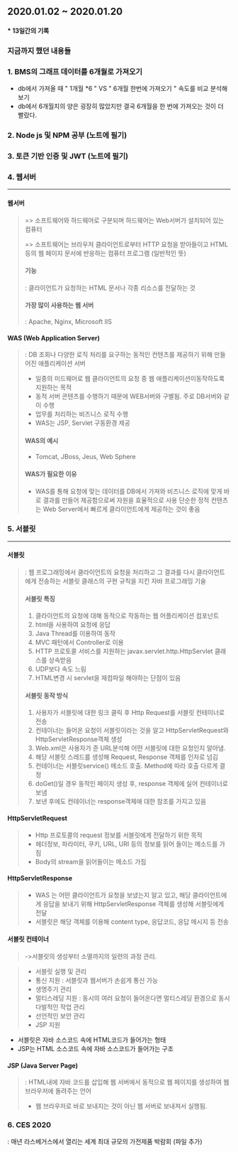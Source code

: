 ## 2020.01.02 ~ 2020.01.20 
#### * 13일간의 기록


### 지금까지 했던 내용들
 ### 1. BMS의 그래프 데이터를 6개월로 가져오기
* db에서 가져올 때 " 1개월 *6 " VS " 6개월 한번에 가져오기 " 속도를 비교 분석해보기
* db에서 6개월치의 양은 굉장히 많았지만 결국 6개월을 한 번에 가져오는 것이 더 빨랐다.
 ### 2. Node js 및 NPM 공부 (노트에 필기)
 ### 3. 토큰 기반 인증 및 JWT (노트에 필기)
 ### 4. 웹서버 
 ---
 #### 웹서버
> => 소프트웨어와 하드웨어로 구분되며 하드웨어는 Web서버가 설치되어 있는 컴퓨터
>
> =>	소프트웨어는 브라우저 클라이언트로부터 HTTP 요청을 받아들이고 HTML 등의 웹 페이지 문서에 반응하는 컴퓨터 프로그램 (일반적인 뜻)
>
> #### 기능
> : 클라이언트가 요청하는 HTML 문서나 각종 리소스를 전달하는 것
>
> #### 가장 많이 사용하는 웹 서버 
> : Apache, Nginx, Microsoft IIS


 #### WAS (Web Application Server)
> : DB 조회나 다양한 로직 처리를 요구하는 동적인 컨텐츠를 제공하기 위해 만들어진 애플리케이션 서버
>-	일종의 미드웨어로 웹 클라이언트의 요청 중 웹 애플리케이션이동작하도록 지원하는 목적
>-	동적 서버 콘텐츠를 수행하기 때문에 WEB서버와 구별됨. 주로 DB서버와 같이 수행
>-	업무를 처리하는 비즈니스 로직 수행
>-	WAS는 JSP, Servlet 구동환경 제공
>
> #### WAS의 예시
> -	Tomcat, JBoss, Jeus, Web Sphere
>
> #### WAS가 필요한 이유
> -	WAS를 통해 요청에 맞는 데이터를 DB에서 가져와 비즈니스 로직에 맞게 바로 결과를 만들어 제공함으로써 자원을 효율적으로 사용
>   단순한 정적 컨텐츠는 Web Server에서 빠르게 클라이언트에게 제공하는 것이 좋음


### 5. 서블릿
---
#### 서블릿
> :	웹 프로그래밍에서 클라이언트의 요청을 처리하고 그 결과를 다시 클라이언트에게 전송하는 서블릿 클래스의 구현 규칙을 지킨 자바 프로그래밍 기술
>
> #### 서블릿 특징
> 1.	클라이언트의 요청에 대해 동적으로 작동하는 웹 어플리케이션 컴포넌트
> 2.	html을 사용하여 요청에 응답
> 3.	Java Thread를 이용하여 동작
> 4.	MVC 패턴에서 Controller로 이용
> 5.	HTTP 프로토콜 서비스를 지원하는 javax.servlet.http.HttpServlet 클래스를 상속받음
> 6.	UDP보다 속도 느림
> 7.	HTML변경 시 servlet을 재컴파일 해야하는 단점이 있음
>
> #### 서블릿 동작 방식 
> 1.	사용자가 서블릿에 대한 링크 클릭 후 Http Request를 서블릿 컨테이너로 전송
> 2.	컨테이너는 들어온 요청이 서블릿이라는 것을 알고 HttpServletRequest와 HttpServletResponse객체 생성
> 3.	Web.xml은 사용자가 준 URL분석해 어떤 서블릿에 대한 요청인지 알아냄.
> 4.	해당 서블릿 스레드를 생성해 Request, Response 객체를 인자로 넘김
> 5.	컨테이너는 서블릿service() 메소드 호출. Method에 따라 호출 다르게 결정
> 6.	doGet()일 경우 동적인 페이지 생성 후, response 객체에 실어 컨테이너로 보냄
> 7.	보낸 후에도 컨테이너는 response객체애 대한 참조를 가지고 있음

#### HttpServletRequest
> -	Http 프로토콜의 request 정보를 서블릿에게 전달하기 위한 목적
> -	헤더정보, 파라미터, 쿠키, URL, URI 등의 정보를 읽어 들이는 메소드를 가짐
> -	Body의 stream을 읽어들이는 메소드 가짐

#### HttpServletResponse
> -	WAS 는 어떤 클라이언트가 요청을 보냈는지 알고 있고, 해당 클라이언트에게 응답을 보내기 위해 HttpServletResponse 객체를 생성해 서블릿에게 전달
> -	서블릿은 해당 객체를 이용해 content type, 응답코드, 응답 메시지 등 전송

#### 서블릿 컨테이너
> ->서블릿의 생성부터 소멸까지의 일련의 과정 관리.

> -	서블릿 실행 및 관리
> -	통신 지원 : 서블릿과 웹서버가 손쉽게 통신 가능
> -	생명주기 관리
> -	멀티스레딩 지원 : 동시의 여러 요청이 들어온다면 멀티스레딩 환경으로 동시다발적인 작업 관리
> -	선언적인 보안 관리
> -	JSP 지원

* 서블릿은 자바 소스코드 속에 HTML코드가 들어가는 형태
* JSP는 HTML 소스코드 속에 자바 소스코드가 들어가는 구조

#### JSP (Java Server Page)
>: HTML내에 자바 코드를 삽입해 웹 서버에서 동적으로 웹 페이지를 생성하여 웹 브라우저에 돌려주는 언어
>-	웹 브라우저로 바로 보내지는 것이 아닌 웹 서버로 보내져서 실행됨.

### 6. CES 2020 
: 매년 라스베거스에서 열리는 세계 최대 규모의 가전제품 박람회
(파일 추가)
